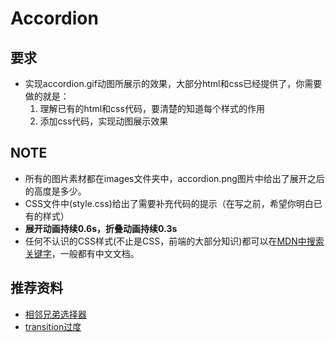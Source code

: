 # Accordion

## 要求

- 实现accordion.gif动图所展示的效果，大部分html和css已经提供了，你需要做的就是：
  1. 理解已有的html和css代码，要清楚的知道每个样式的作用
  2. 添加css代码，实现动图展示效果

## NOTE

- 所有的图片素材都在images文件夹中，accordion.png图片中给出了展开之后的高度是多少。
- CSS文件中(style.css)给出了需要补充代码的提示（在写之前，希望你明白已有的样式）
- **展开动画持续0.6s，折叠动画持续0.3s**
- 任何不认识的CSS样式(不止是CSS，前端的大部分知识)都可以在[MDN中搜索关键字](https://developer.mozilla.org/zh-CN/)，一般都有中文文档。

## 推荐资料

- [相邻兄弟选择器](https://developer.mozilla.org/zh-CN/docs/Web/CSS/Adjacent_sibling_selectors)
- [transition过度](https://developer.mozilla.org/zh-CN/docs/Web/CSS/transition)